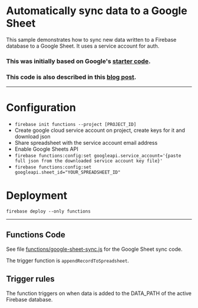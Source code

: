 # Automatically sync data to a Google Sheet

This sample demonstrates how to sync new data written to a Firebase database to a Google Sheet. It uses a service account for auth.

### This was initially based on Google's [starter code](https://github.com/firebase/functions-samples/tree/main/google-sheet-sync).
### This code is also described in this [blog post](https://medium.com/@elon.danziger/fast-flexible-and-free-visualizing-newborn-health-data-with-firebase-nodejs-and-google-sheets-1f73465a18bc).

---

# Configuration

- `firebase init functions --project [PROJECT_ID]`
- Create google cloud service account on project, create keys for it and download json
- Share spreadsheet with the service account email address
- Enable Google Sheets API
- `firebase functions:config:set googleapi.service_account='{paste full json from the downloaded service account key file}'`
- `firebase functions:config:set googleapi.sheet_id="YOUR_SPREADSHEET_ID"`

# Deployment

`firebase deploy --only functions`

---

## Functions Code

See file [functions/google-sheet-sync.js](functions/google-sheet-sync.js) for the Google Sheet sync code.

The trigger function is `appendRecordToSpreadsheet`.

## Trigger rules

The function triggers on when data is added to the DATA_PATH of the active Firebase database.
